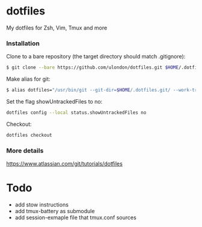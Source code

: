 # dotfiles
My dotfiles for Zsh, Vim, Tmux and more

### Installation
Clone to a bare repository (the target directory should match .gitignore):

```bash
$ git clone --bare https://github.com/ulondon/dotfiles.git $HOME/.dotfiles.git
```

Make alias for git:

```bash
$ alias dotfiles="/usr/bin/git --git-dir=$HOME/.dotfiles.git/ --work-tree=$HOME"
```

Set the flag showUntrackedFiles to no:

```bash
dotfiles config --local status.showUntrackedFiles no
```

Checkout:

```bash
dotfiles checkout
```

### More details
https://www.atlassian.com/git/tutorials/dotfiles

# Todo
- add stow instructions
- add tmux-battery as submodule
- add session-exmaple file that tmux.conf sources
